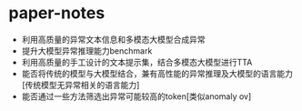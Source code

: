 # paper-notes
* 利用高质量的异常文本信息和多模态大模型合成异常
* 提升大模型异常推理能力benchmark
* 利用高质量的手工设计的文本提示集，结合多模态大模型进行TTA
* 能否将传统的模型与大模型结合，兼有高性能的异常推理及大模型的语言能力[传统模型无异常相关的语言能力]
* 能否通过一些方法筛选出异常可能较高的token[类似anomaly ov]
